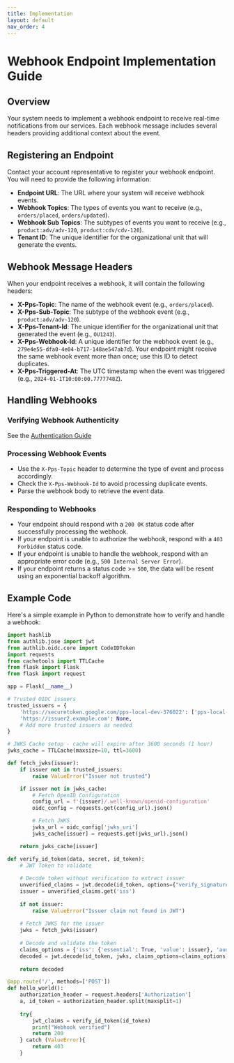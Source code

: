 ```yaml
---
title: Implementation
layout: default
nav_order: 4
---
```


# Webhook Endpoint Implementation Guide

## Overview
Your system needs to implement a webhook endpoint to receive real-time notifications from our services. Each webhook message includes several headers providing additional context about the event.

## Registering an Endpoint
Contact your account representative to register your webhook endpoint. You will need to provide the following information:
- **Endpoint URL**: The URL where your system will receive webhook events.
- **Webhook Topics**: The types of events you want to receive (e.g., `orders/placed`, `orders/updated`).
- **Webhook Sub Topics**: The subtypes of events you want to receive (e.g., `product:adv/adv-120`, `product:cdv/cdv-120`).
- **Tenant ID**: The unique identifier for the organizational unit that will generate the events.

## Webhook Message Headers
When your endpoint receives a webhook, it will contain the following headers:

- **X-Pps-Topic**: The name of the webhook event (e.g., `orders/placed`).
- **X-Pps-Sub-Topic**: The subtype of the webhook event (e.g., `product:adv/adv-120`).
- **X-Pps-Tenant-Id**: The unique identifier for the organizational unit that generated the event (e.g., `OU1243`).
- **X-Pps-Webhook-Id**: A unique identifier for the webhook event (e.g., `279e4e55-dfa0-4e04-b717-148ae547ab7d`). Your endpoint might receive the same webhook event more than once; use this ID to detect duplicates.
- **X-Pps-Triggered-At**: The UTC timestamp when the event was triggered (e.g., `2024-01-1T10:00:00.7777748Z`).

## Handling Webhooks
### Verifying Webhook Authenticity
See the [Authentication Guide](/webhooks/authentication)

### Processing Webhook Events
- Use the `X-Pps-Topic` header to determine the type of event and process accordingly.
- Check the `X-Pps-Webhook-Id` to avoid processing duplicate events.
- Parse the webhook body to retrieve the event data.

### Responding to Webhooks
- Your endpoint should respond with a `200 OK` status code after successfully processing the webhook.
- If your endpoint is unable to authorize the webhook, respond with a `403 Forbidden` status code.
- If your endpoint is unable to handle the webhook, respond with an appropriate error code (e.g., `500 Internal Server Error`).
- If your endpoint returns a status code >= `500`, the data will be resent using an exponential backoff algorithm.

## Example Code
Here's a simple example in Python to demonstrate how to verify and handle a webhook:

```python
import hashlib
from authlib.jose import jwt
from authlib.oidc.core import CodeIDToken
import requests
from cachetools import TTLCache
from flask import Flask
from flask import request

app = Flask(__name__)

# Trusted OIDC issuers
trusted_issuers = {
    'https://securetoken.google.com/pps-local-dev-376022': ['pps-local-dev-376022'],
    'https://issuer2.example.com': None,
    # Add more trusted issuers as needed
}

# JWKS Cache setup - cache will expire after 3600 seconds (1 hour)
jwks_cache = TTLCache(maxsize=10, ttl=3600)

def fetch_jwks(issuer):
    if issuer not in trusted_issuers:
        raise ValueError("Issuer not trusted")

    if issuer not in jwks_cache:
        # Fetch OpenID Configuration
        config_url = f'{issuer}/.well-known/openid-configuration'
        oidc_config = requests.get(config_url).json()

        # Fetch JWKS
        jwks_url = oidc_config['jwks_uri']
        jwks_cache[issuer] = requests.get(jwks_url).json()

    return jwks_cache[issuer]

def verify_id_token(data, secret, id_token):
    # JWT Token to validate
    
    # Decode token without verification to extract issuer
    unverified_claims = jwt.decode(id_token, options={"verify_signature": False})
    issuer = unverified_claims.get('iss')
    
    if not issuer:
        raise ValueError("Issuer claim not found in JWT")
    
    # Fetch JWKS for the issuer
    jwks = fetch_jwks(issuer)
    
    # Decode and validate the token
    claims_options = {'iss': {'essential': True, 'value': issuer}, 'aud': {'essential': True, 'value': trusted_issuers[issuer]}, }
    decoded = jwt.decode(id_token, jwks, claims_options=claims_options)
    
    return decoded

@app.route('/', methods=['POST'])
def hello_world():
    authorization_header = request.headers['Authorization']
    a, id_token = authorization_header.split(maxsplit=1)
    
    try{
        jwt_claims = verify_id_token(id_token)
        print("Webhook verified")
        return 200
    } catch (ValueError){
        return 403
    }
```
